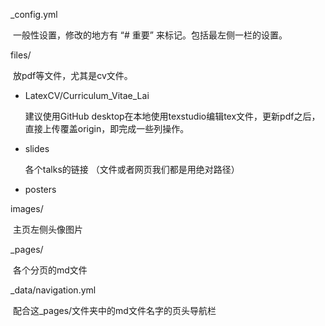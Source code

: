 _config.yml

​	一般性设置，修改的地方有 “# 重要” 来标记。包括最左侧一栏的设置。

files/

​	放pdf等文件，尤其是cv文件。

- LatexCV/Curriculum_Vitae_Lai 

  建议使用GitHub desktop在本地使用texstudio编辑tex文件，更新pdf之后，直接上传覆盖origin，即完成一些列操作。

- slides 

  各个talks的链接 （文件或者网页我们都是用绝对路径）

- posters

images/

​	主页左侧头像图片

_pages/

​	各个分页的md文件

_data/navigation.yml

​	配合这_pages/文件夹中的md文件名字的页头导航栏